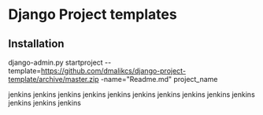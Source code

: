 Django Project templates
========================

Installation
------------

django-admin.py startproject --template=https://github.com/dmalikcs/django-project-template/archive/master.zip -name="Readme.md" project_name

jenkins
jenkins
jenkins
jenkins
jenkins
jenkins
jenkins
jenkins
jenkins
jenkins
jenkins
jenkins
jenkins
